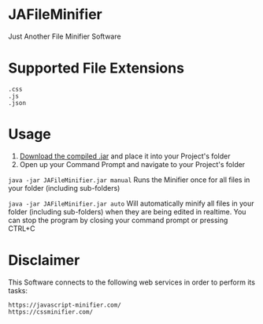 # JAFileMinifier
Just Another File Minifier Software

# Supported File Extensions

```
.css
.js
.json
```
# Usage

1. [Download the compiled .jar](https://github.com/TheBusyBiscuit/JAFileMinifier/raw/master/dist/JAFileMinifier.jar) and place it into your Project's folder
2. Open up your Command Prompt and navigate to your Project's folder

```java -jar JAFileMinifier.jar manual```
Runs the Minifier once for all files in your folder (including sub-folders)

```java -jar JAFileMinifier.jar auto```
Will automatically minify all files in your folder (including sub-folders) when they are being edited in realtime.
You can stop the program by closing your command prompt or pressing CTRL+C

# Disclaimer

This Software connects to the following web services in order to perform its tasks:

```
https://javascript-minifier.com/
https://cssminifier.com/
```
